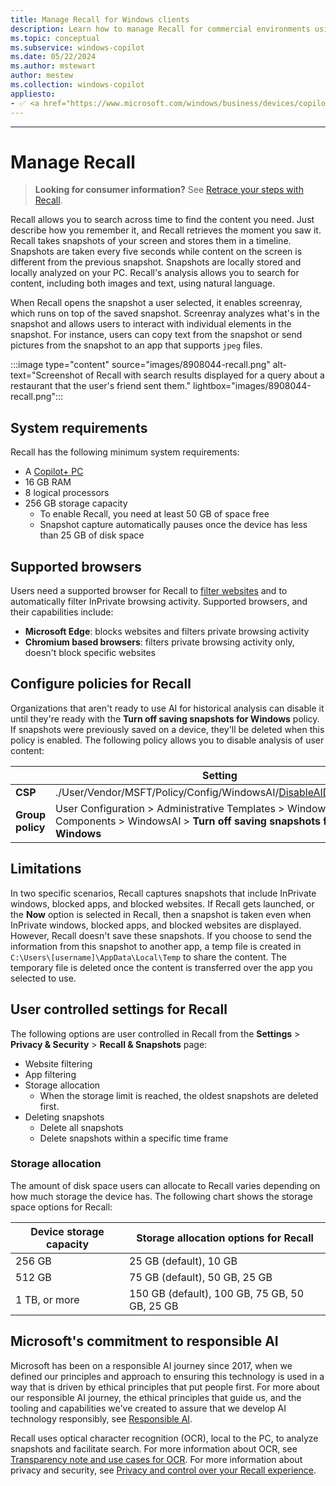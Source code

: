 ```yaml
---
title: Manage Recall for Windows clients
description: Learn how to manage Recall for commercial environments using MDM and group policy. Learn about Recall features.
ms.topic: conceptual
ms.subservice: windows-copilot
ms.date: 05/22/2024
ms.author: mstewart
author: mestew
ms.collection: windows-copilot
appliesto:
- ✅ <a href="https://www.microsoft.com/windows/business/devices/copilot-plus-pcs#copilot-plus-pcs" target="_blank">Copilot+ PCs</a>
---
```

---

# Manage Recall
<!--8908044-->
>**Looking for consumer information?** See [Retrace your steps with Recall](https://support.microsoft.com/windows/retrace-your-steps-with-recall-aa03f8a0-a78b-4b3e-b0a1-2eb8ac48701c).

Recall allows you to search across time to find the content you need. Just describe how you remember it, and Recall retrieves the moment you saw it. Recall takes snapshots of your screen and stores them in a timeline. Snapshots are taken every five seconds while content on the screen is different from the previous snapshot. Snapshots are locally stored and locally analyzed on your PC. Recall's analysis allows you to search for content, including both images and text, using natural language.

When Recall opens the snapshot a user selected, it enables screenray, which runs on top of the saved snapshot. Screenray analyzes what's in the snapshot and allows users to interact with individual elements in the snapshot. For instance, users can copy text from the snapshot or send pictures from the snapshot to an app that supports `jpeg` files.

:::image type="content" source="images/8908044-recall.png" alt-text="Screenshot of Recall with search results displayed for a query about a restaurant that the user's friend sent them." lightbox="images/8908044-recall.png":::

## System requirements
Recall has the following minimum system requirements:

- A [Copilot+ PC](https://www.microsoft.com/windows/business/devices/copilot-plus-pcs#copilot-plus-pcs)
- 16 GB RAM
- 8 logical processors
- 256 GB storage capacity
  - To enable Recall, you need at least 50 GB of space free
  - Snapshot capture automatically pauses once the device has less than 25 GB of disk space

## Supported browsers

Users need a supported browser for Recall to [filter websites](#user-controlled-settings-for-recall) and to automatically filter InPrivate browsing activity. Supported browsers, and their capabilities include:

- **Microsoft Edge**: blocks websites and filters private browsing activity
- **Chromium based browsers**: filters private browsing activity only, doesn't block specific websites

## Configure policies for Recall

Organizations that aren't ready to use AI for historical analysis can disable it until they're ready with the **Turn off saving snapshots for Windows** policy. If snapshots were previously saved on a device, they'll be deleted when this policy is enabled. The following policy allows you to disable analysis of user content:

| &nbsp; | Setting  |
|---|---|
| **CSP** | ./User/Vendor/MSFT/Policy/Config/WindowsAI/[DisableAIDataAnalysis](mdm/policy-csp-windowsai.md#disableaidataanalysis) |
| **Group policy** | User Configuration > Administrative Templates > Windows Components > WindowsAI > **Turn off saving snapshots for Windows** |

## Limitations

In two specific scenarios, Recall captures snapshots that include InPrivate windows, blocked apps, and blocked websites. If Recall gets launched, or the **Now** option is selected in Recall, then a snapshot is taken even when InPrivate windows, blocked apps, and blocked websites are displayed. However, Recall doesn't save these snapshots. If you choose to send the information from this snapshot to another app, a temp file is created in `C:\Users\[username]\AppData\Local\Temp` to share the content. The temporary file is deleted once the content is transferred over the app you selected to use.

## User controlled settings for Recall

The following options are user controlled in Recall from the **Settings** > **Privacy & Security** > **Recall & Snapshots** page:

- Website filtering
- App filtering
- Storage allocation
    - When the storage limit is reached, the oldest snapshots are deleted first.
- Deleting snapshots
    - Delete all snapshots
    - Delete snapshots within a specific time frame


### Storage allocation

The amount of disk space users can allocate to Recall varies depending on how much storage the device has. The following chart shows the storage space options for Recall:

| Device storage capacity | Storage allocation options for Recall |
|---|---|
| 256 GB | 25 GB (default), 10 GB |
| 512 GB | 75 GB (default), 50 GB, 25 GB |
| 1 TB, or more | 150 GB (default), 100 GB, 75 GB, 50 GB, 25 GB |


## Microsoft's commitment to responsible AI

Microsoft has been on a responsible AI journey since 2017, when we defined our principles and approach to ensuring this technology is used in a way that is driven by ethical principles that put people first. For more about our responsible AI journey, the ethical principles that guide us, and the tooling and capabilities we've created to assure that we develop AI technology responsibly, see [Responsible AI](https://www.microsoft.com/ai/responsible-ai).

Recall uses optical character recognition (OCR), local to the PC, to analyze snapshots and facilitate search. For more information about OCR, see [Transparency note and use cases for OCR](/legal/cognitive-services/computer-vision/ocr-transparency-note). For more information about privacy and security, see [Privacy and control over your Recall experience](https://support.microsoft.com/windows/privacy-and-control-over-your-recall-experience-d404f672-7647-41e5-886c-a3c59680af15).
